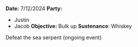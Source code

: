 **Date:** 7/12/2024
**Party:**
- Justin
- Jacob
**Objective:** Bulk up
**Sustenance**: Whiskey

Defeat the sea serpent (ongoing event)



